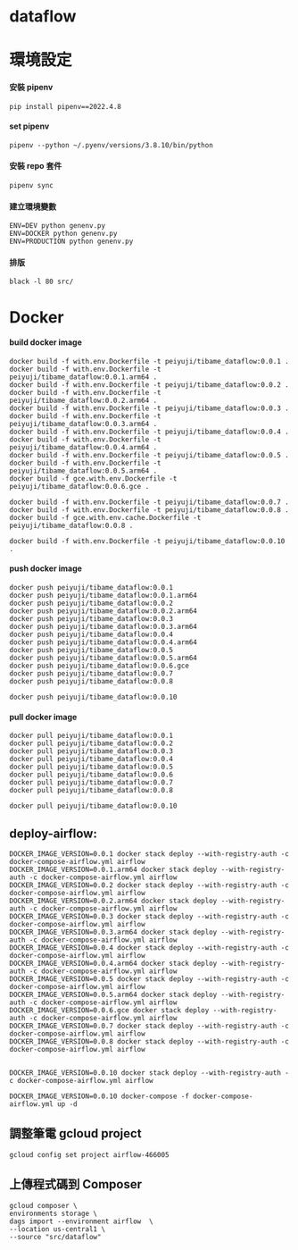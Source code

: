 # dataflow

# 環境設定

#### 安裝 pipenv

    pip install pipenv==2022.4.8

#### set pipenv

    pipenv --python ~/.pyenv/versions/3.8.10/bin/python

#### 安裝 repo 套件

    pipenv sync

#### 建立環境變數

    ENV=DEV python genenv.py
    ENV=DOCKER python genenv.py
    ENV=PRODUCTION python genenv.py

#### 排版

    black -l 80 src/

# Docker

#### build docker image

    docker build -f with.env.Dockerfile -t peiyuji/tibame_dataflow:0.0.1 .
    docker build -f with.env.Dockerfile -t peiyuji/tibame_dataflow:0.0.1.arm64 .
    docker build -f with.env.Dockerfile -t peiyuji/tibame_dataflow:0.0.2 .
    docker build -f with.env.Dockerfile -t peiyuji/tibame_dataflow:0.0.2.arm64 .
    docker build -f with.env.Dockerfile -t peiyuji/tibame_dataflow:0.0.3 .
    docker build -f with.env.Dockerfile -t peiyuji/tibame_dataflow:0.0.3.arm64 .
    docker build -f with.env.Dockerfile -t peiyuji/tibame_dataflow:0.0.4 .
    docker build -f with.env.Dockerfile -t peiyuji/tibame_dataflow:0.0.4.arm64 .
    docker build -f with.env.Dockerfile -t peiyuji/tibame_dataflow:0.0.5 .
    docker build -f with.env.Dockerfile -t peiyuji/tibame_dataflow:0.0.5.arm64 .
    docker build -f gce.with.env.Dockerfile -t peiyuji/tibame_dataflow:0.0.6.gce .

    docker build -f with.env.Dockerfile -t peiyuji/tibame_dataflow:0.0.7 .
    docker build -f with.env.Dockerfile -t peiyuji/tibame_dataflow:0.0.8 .
    docker build -f gce.with.env.cache.Dockerfile -t peiyuji/tibame_dataflow:0.0.8 .

    docker build -f with.env.Dockerfile -t peiyuji/tibame_dataflow:0.0.10 .
#### push docker image

    docker push peiyuji/tibame_dataflow:0.0.1
    docker push peiyuji/tibame_dataflow:0.0.1.arm64
    docker push peiyuji/tibame_dataflow:0.0.2
    docker push peiyuji/tibame_dataflow:0.0.2.arm64
    docker push peiyuji/tibame_dataflow:0.0.3
    docker push peiyuji/tibame_dataflow:0.0.3.arm64
    docker push peiyuji/tibame_dataflow:0.0.4
    docker push peiyuji/tibame_dataflow:0.0.4.arm64
    docker push peiyuji/tibame_dataflow:0.0.5
    docker push peiyuji/tibame_dataflow:0.0.5.arm64
    docker push peiyuji/tibame_dataflow:0.0.6.gce
    docker push peiyuji/tibame_dataflow:0.0.7
    docker push peiyuji/tibame_dataflow:0.0.8

    docker push peiyuji/tibame_dataflow:0.0.10
#### pull docker image

    docker pull peiyuji/tibame_dataflow:0.0.1
    docker pull peiyuji/tibame_dataflow:0.0.2
    docker pull peiyuji/tibame_dataflow:0.0.3
    docker pull peiyuji/tibame_dataflow:0.0.4
    docker pull peiyuji/tibame_dataflow:0.0.5
    docker pull peiyuji/tibame_dataflow:0.0.6
    docker pull peiyuji/tibame_dataflow:0.0.7
    docker pull peiyuji/tibame_dataflow:0.0.8

    docker pull peiyuji/tibame_dataflow:0.0.10
## deploy-airflow:
	DOCKER_IMAGE_VERSION=0.0.1 docker stack deploy --with-registry-auth -c docker-compose-airflow.yml airflow
	DOCKER_IMAGE_VERSION=0.0.1.arm64 docker stack deploy --with-registry-auth -c docker-compose-airflow.yml airflow
	DOCKER_IMAGE_VERSION=0.0.2 docker stack deploy --with-registry-auth -c docker-compose-airflow.yml airflow
	DOCKER_IMAGE_VERSION=0.0.2.arm64 docker stack deploy --with-registry-auth -c docker-compose-airflow.yml airflow
	DOCKER_IMAGE_VERSION=0.0.3 docker stack deploy --with-registry-auth -c docker-compose-airflow.yml airflow
	DOCKER_IMAGE_VERSION=0.0.3.arm64 docker stack deploy --with-registry-auth -c docker-compose-airflow.yml airflow
	DOCKER_IMAGE_VERSION=0.0.4 docker stack deploy --with-registry-auth -c docker-compose-airflow.yml airflow
	DOCKER_IMAGE_VERSION=0.0.4.arm64 docker stack deploy --with-registry-auth -c docker-compose-airflow.yml airflow
	DOCKER_IMAGE_VERSION=0.0.5 docker stack deploy --with-registry-auth -c docker-compose-airflow.yml airflow
	DOCKER_IMAGE_VERSION=0.0.5.arm64 docker stack deploy --with-registry-auth -c docker-compose-airflow.yml airflow
	DOCKER_IMAGE_VERSION=0.0.6.gce docker stack deploy --with-registry-auth -c docker-compose-airflow.yml airflow
	DOCKER_IMAGE_VERSION=0.0.7 docker stack deploy --with-registry-auth -c docker-compose-airflow.yml airflow
	DOCKER_IMAGE_VERSION=0.0.8 docker stack deploy --with-registry-auth -c docker-compose-airflow.yml airflow


    DOCKER_IMAGE_VERSION=0.0.10 docker stack deploy --with-registry-auth -c docker-compose-airflow.yml airflow

    DOCKER_IMAGE_VERSION=0.0.10 docker-compose -f docker-compose-airflow.yml up -d
## 調整筆電 gcloud project
    gcloud config set project airflow-466005

## 上傳程式碼到 Composer
	gcloud composer \
	environments storage \
	dags import --environment airflow  \
	--location us-central1 \
	--source "src/dataflow" 

